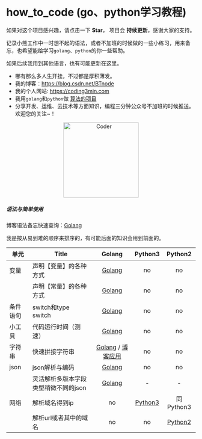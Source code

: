 # how_to_code (go、python学习教程)

如果对这个项目感兴趣，请点击一下 **Star**， 项目会 **持续更新**，感谢大家的支持。

记录小熊工作中一时想不起的语法，或者不加班的时候做的一些小练习，用来备忘，也希望能给学习`golang`、`python`的你一些帮助。

如果后续我用到其他语言，也有可能更新在这里。

* 哪有那么多人生开挂，不过都是厚积薄发。
* 我的博客：https://blog.csdn.net/BTnode
* 我的个人网站: https://coding3min.com
* 我用`golang`和`python`做 [算法的项目](https://github.com/pzqu/LeetCode)
* 分享开发、运维、云技术等方面知识，编程三分钟公众号不加班的时候推送。欢迎您的关注~！

<div align="center"><img border="0" src="https://coding3min.oss-accelerate.aliyuncs.com/coding3min/2020-03-06-115447.jpg" alt="Coder" title="gongzhonghao" with="200" height="200"></div>


##### 语法与简单使用

博客语法备忘快速查询：[Golang](https://coding3min.com/561.html)

我是按从易到难的顺序来排序的，有可能后面的知识会用到前面的。

| 单元 |                  Title                   |                  Golang                  |     Python3                |           Python2 |
| ---- | ---- | :--------------------------------------: | :--------------------------------------: |  :--------------------------------------: | 
| 变量 | 声明【变量】的各种方式 | [Golang](golang/easy/variable/variable.go) | no | no |
| |声明【常量】的各种方式 | [Golang](golang/easy/variable/const.go) | no | no |
| 条件语句| switch和type switch | [Golang](golang/easy/ifelse_switch_select/switch.go) | no | no |
| 小工具 |代码运行时间（测速）| [Golang](golang/utils/speed.go) | no | no |
| 字符串 |快速拼接字符串|[Golang](golang/easy/string/append_string.go) / [博客应用](https://coding3min.com/675.html)| no |  no |
|json |json解析与编码   | [Golang](golang/easy/json/parse_json.go) | no |  no |
| |灵活解析多版本字段类型稍微不同的json   | [Golang](golang/medium/json_interface/fixed_json.go) | - |  - |
| 网络 | 解析域名得到ip | no | [Python3](python/network/pase_hostname.py) | 同Python3 |
| |解析url或者其中的域名 | no |no |  [Python2](python/network/py2_parse_url_hostname.py)  |





